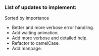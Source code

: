 ### List of updates to implement:

Sorted by importance

- Better and more verbose error handling.
- Add waiting animation.
- Add more verbose and detailed help.
- Refactor to camelCase.
- Add manpage.

